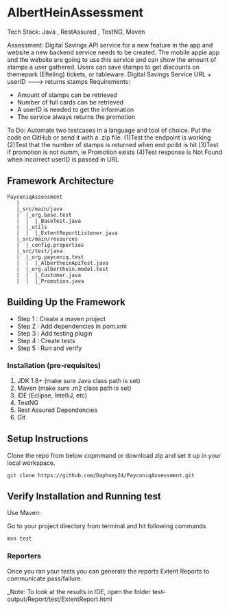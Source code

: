 # AlbertHeinAssessment

Tech Stack: Java , RestAssured , TestNG, Maven

Assessment:
Digital Savings API service for a new feature in the app and website a new backend service needs to be created. The mobile appie app and the website are going to use this service and can show the amount of stamps a user gathered. Users can save stamps to get discounts on themepark (Efteling) tickets, or tableware. 
Digital Savings Service URL + userID ---> returns stamps 
Requirements: 
- Amount of stamps can be retrieved 
- Number of full cards can be retrieved 
- A userID is needed to get the information 
- The service always returns the promotion

To Do:
Automate two testcases in a language and tool of choice. Put the code on GitHub or send it with a .zip file.
(1)Test the endpoint is working
(2)Test that the number of stamps is returned when end poibt is hit
(3)Test if promotion is not numm, ie Promotion exists
(4)Test response is Not Found when incorrect userID is passed in URL


Framework Architecture
--------------
    PayconiqAssessment
	   |
       |_src/main/java
       |  |_org.base.test
       |  |  |_BaseTest.java   
       |  |_utils
       |  |  |_ExtentReportListener.java
	   |_src/main/resources
       |  |_config.properties
	   |_src/test/java
       |  |_org.payconiq.test
	   |  |  |_AlbertheinApiTest.java
       |  |_org.alberthein.model.test
       |  |  |_Customer.java
       |  |  |_Promotion.java

   
Building Up the Framework
--------------
	
* Step 1 : Create a maven project
* Step 2 : Add dependencies in pom.xml
* Step 3 : Add testing plugin
* Step 4 : Create tests
* Step 5 : Run and verify

### Installation (pre-requisites)
1. JDK 1.8+ (make sure Java class path is set)
2. Maven (make sure .m2 class path is set)
3. IDE (Eclipse, IntelliJ, etc)
4. TestNG
5. Rest Assured Dependencies
6. Git

Setup Instructions
--------------
Clone the repo from below copmmand or download zip and set it up in your local workspace.
```
git clone https://github.com/Daphney24/PayconiqAssessment.git
```

Verify Installation and Running test
--------------
Use Maven:
	
Go to your project directory from terminal and hit following commands
```
mvn test
```
	
	
### Reporters
	
Once you ran your tests you can generate the reports Extent Reports to communicate pass/failure.

_Note: To look at the results in IDE, open the folder test-output/Report/test/ExtentReport.html 

